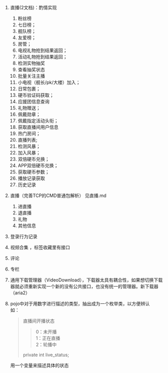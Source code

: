 1. 直播(2文档)：酌情实现
    1. 粉丝榜
    2. 七日榜；
    3. 舰队榜；
    4. 友爱榜；
    5. 房管；
    6. 电视礼物抢到结果返回；
    7. 活动礼物抢到结果返回；
    8. 检测实物抽奖
    9. 查看抽奖状态
    10. 批量关注主播
    11. 小电视（舰长/pk/大楼）加入；
    12. 日常包裹；
    13. 硬币验证码获取；
    14. 应援团信息查询
    15. 礼物赠送；
    16. 佩戴勋章；
    17. 佩戴指定活动头衔；
    18. 获取直播间用户信息
    19. 热门房间；
    20. 直播列表;
    21. 检测风暴；
    22. 加入风暴；
    23. 双倍硬币兑换；
    24. APP双倍硬币兑换；
    25. 获取硬币参数；
    26. 播放记录获取
    27. 历史记录
2. 直播（完善TCP的CMD普通包解析） 见直播.md
    1. 进直播
    2. 退直播
    3. 礼物
    4. 其他信息
4. 登录行为记录
5. 视频合集 ，标签收藏里有接口
6. 评论
7. 专栏
8. 通用下载管理器（VideoDownload），下载器太具有耦合性，如果想切换下载器就必须重新实现一个新的没有公共接口，也没有统一的管理器。新下载器（aria2）
9. pojo中对于用数字进行描述的类型，抽出成为一个枚举类，以方便辨认  
   如：
   >
   > 直播间开播状态
   > > 0：未开播  
   > > 1：正在直播  
   > > 2：轮播中
   >
   > private int live_status;

   用一个变量来描述具体的状态  